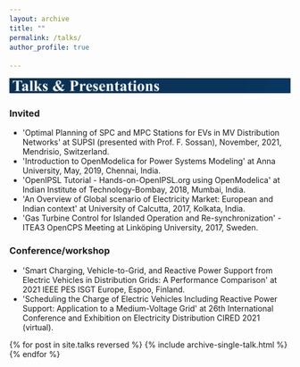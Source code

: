 ```yaml
---
layout: archive
title: ""
permalink: /talks/
author_profile: true

---
```

![Alt text](/images/Talks.svg)


### Invited
* 'Optimal Planning of SPC and MPC Stations for EVs in MV Distribution Networks' at SUPSI (presented with Prof. F. Sossan), November, 2021, Mendrisio, Switzerland.
* 'Introduction to OpenModelica for Power Systems Modeling' at Anna University, May, 2019, Chennai, India.
* 'OpenIPSL Tutorial - Hands-on-OpenIPSL.org using OpenModelica' at Indian Institute of Technology-Bombay, 2018, Mumbai, India.
* 'An Overview of Global scenario of Electricity Market: European and Indian context' at University of Calcutta, 2017, Kolkata, India.
* 'Gas Turbine Control for Islanded Operation and Re-synchronization' -ITEA3 OpenCPS Meeting at Linköping University, 2017, Sweden.


### Conference/workshop
* 'Smart Charging, Vehicle-to-Grid, and Reactive Power Support from Electric Vehicles in Distribution Grids: A Performance Comparison' at 2021 IEEE PES ISGT Europe, Espoo, Finland.
* 'Scheduling the Charge of Electric Vehicles Including Reactive Power Support: Application to a Medium-Voltage Grid' at 26th International Conference and Exhibition on Electricity Distribution CIRED 2021 (virtual).

{% for post in site.talks reversed %}
  {% include archive-single-talk.html %}
{% endfor %}

